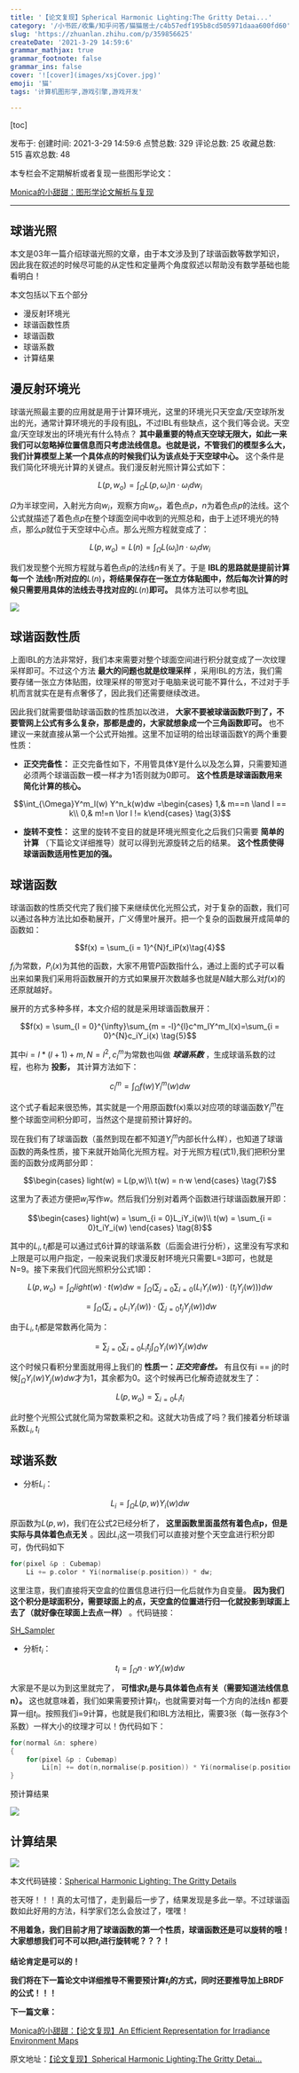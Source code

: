 ```yaml
---
title: '【论文复现】Spherical Harmonic Lighting:The Gritty Detai...'
category: '/小书匠/收集/知乎问答/猫猫居士/c4b57edf195b8cd505971daaa600fd60'
slug: 'https://zhuanlan.zhihu.com/p/359856625'
createDate: '2021-3-29 14:59:6'
grammar_mathjax: true
grammar_footnote: false
grammar_ins: false
cover: '![cover](images/xsjCover.jpg)'
emoji: '猫'
tags: '计算机图形学,游戏引擎,游戏开发'

---
```



[toc]



发布于: 
创建时间: 2021-3-29 14:59:6
点赞总数: 329
评论总数: 25
收藏总数: 515
喜欢总数: 48

本专栏会不定期解析或者复现一些图形学论文：

[Monica的小甜甜：图形学论文解析与复现](https://zhuanlan.zhihu.com/p/357265599)

___

## 球谐光照

本文是03年一篇介绍球谐光照的文章，由于本文涉及到了球谐函数等数学知识，因此我在叙述的时候尽可能的从定性和定量两个角度叙述以帮助没有数学基础也能看明白！

本文包括以下五个部分

-   漫反射环境光
-   球谐函数性质
-   球谐函数
-   球谐系数
-   计算结果

## 漫反射环境光

球谐光照最主要的应用就是用于计算环境光，这里的环境光只天空盒/天空球所发出的光，通常计算环境光的手段有[IBL](https://learnopengl-cn.github.io/07%20PBR/03%20IBL/01%20Diffuse%20irradiance/)，不过IBL有些缺点，这个我们等会说。天空盒/天空球发出的环境光有什么特点？ **其中最重要的特点天空球无限大，如此一来我们可以忽略掉位置信息而只考虑法线信息。也就是说，不管我们的模型多么大，我们计算模型上某一个具体点的时候我们认为该点处于天空球中心。** 这个条件是我们简化环境光计算的关键点。我们漫反射光照计算公式如下：

$$L(p,w_o) = \int_{\Omega}L(p,\omega_i) n·\omega_idw_i \tag{1}$$

$Ω$为半球空间，入射光方向$w_i$，观察方向$w_o$，着色点$p$，$n$为着色点$p$的法线。这个公式就描述了着色点$p$在整个球面空间中收到的光照总和，由于上述环境光的特点，那么$p$就位于天空球中心点。那么光照方程就变成了：

$$L(p,w_o) =L(n)= \int_{\Omega}L(\omega_i) n·\omega_idw_i \tag{2}$$

我们发现整个光照方程就与着色点$p$的法线$n$有关了。于是 **IBL的思路就是提前计算每一个**   **法线**$n$**所对应的**$L(n)$**，将结果保存在一张立方体贴图中，然后每次计算的时候只需要用具体的法线去寻找对应的**$L(n)$**即可。** 具体方法可以参考[IBL](https://learnopengl-cn.github.io/07%20PBR/03%20IBL/01%20Diffuse%20irradiance/)

![](images/2v2-8dc567c5c358965491c036d8798304cb.jpg)

## 球谐函数性质

上面IBL的方法非常好，我们本来需要对整个球面空间进行积分就变成了一次纹理采样即可。不过这个方法 **最大的问题也就是纹理采样** ，采用IBL的方法，我们需要存储一张立方体贴图，纹理采样的带宽对于电脑来说可能不算什么，不过对于手机而言就实在是有点奢侈了，因此我们还需要继续改进。

因此我们就需要借助球谐函数的性质加以改进， **大家不要被球谐函数吓到了，不要管网上公式有多么复杂，那都是虚的，大家就想象成一个三角函数即可。** 也不建议一来就直接从第一个公式开始推。这里不加证明的给出球谐函数Y的两个重要性质：

-    **正交完备性：** 正交完备性如下，不用管具体Y是什么以及怎么算，只需要知道必须两个球谐函数一模一样才为1否则就为0即可。 **这个性质是球谐函数用来简化计算的核心。** 

$$\int_{\Omega}Y^m_l(w) Y^n_k(w)dw =\begin{cases} 1,& m==n \land l == k\\  0,& m!=n \lor l  != k\end{cases} \tag{3}$$ 

-    **旋转不变性：** 这里的旋转不变目的就是环境光照变化之后我们只需要 **简单的计算** （下篇论文详细推导）就可以得到光源旋转之后的结果。 **这个性质使得球谐函数适用性更加的强。** 

## 球谐函数

球谐函数的性质交代完了我们接下来继续优化光照公式，对于复杂的函数，我们可以通过各种方法比如泰勒展开，广义傅里叶展开。把一个复杂的函数展开成简单的函数如：

$$f(x) = \sum_{i  = 1}^{N}f_iP(x)\tag{4}$$

$f_i$为常数，$P_i(x)$为其他的函数，大家不用管$P$函数指什么，通过上面的式子可以看出来如果我们采用将函数展开的方式如果展开次数越多也就是$N$越大那么对$f(x)$的还原就越好。

展开的方式多种多样，本文介绍的就是采用球谐函数展开：

$$f(x) = \sum_{l = 0}^{\infty}\sum_{m  = -l}^{l}c^m_lY^m_l(x)=\sum_{i  = 0}^{N}c_iY_i(x) \tag{5}$$

其中$i=l*(l + 1) + m,N=l^2, c_{l}^{m}$为常数也叫做 **_球谐系数_** ，生成球谐系数的过程，也称为 **投影，** 其计算方法如下：

$$c^m_l=\int_{\Omega}f(w) Y^m_l(w)dw\tag{6}$$ 

这个式子看起来很恐怖，其实就是一个用原函数f(x)乘以对应项的球谐函数$Y_{l}^{m}$在整个球面空间积分即可，当然这个是提前预计算好的。

现在我们有了球谐函数（虽然到现在都不知道$Y_{l}^{m}$内部长什么样），也知道了球谐函数的两条性质，接下来就开始简化光照方程。对于光照方程(式1),我们把积分里面的函数分成两部分即：

$$\begin{cases} light(w) = L(p,w)\\ t(w) = n·w \end{cases} \tag{7}$$

这里为了表述方便把$w_i$写作$w$。然后我们分别对着两个函数进行球谐函数展开即：

$$\begin{cases} light(w) = \sum_{i  = 0}L_iY_i(w)\\ t(w) = \sum_{i  = 0}t_iY_i(w) \end{cases} \tag{8}$$

其中的$L_i,t_i$都是可以通过式6计算的球谐系数（后面会进行分析），这里没有写求和上限是可以用户指定，一般来说我们求漫反射环境光只需要L=3即可，也就是N=9。接下来我们代回光照积分公式1即：

$$L(p,w_o) = \int_{\Omega} light(w)·t(w)dw = \int_{\Omega} (\sum_{j=0}\sum_{i=0}(L_iY_i(w))·(t_jY_j(w)))dw$$

$$= \int_{\Omega} (\sum_{i=0}L_iY_i(w))·(\sum_{j=0}t_jY_j(w))dw$$

由于$L_i,t_i$都是常数再化简为：

$$= \sum_{j=0}\sum_{i=0}L_it_j\int_{\Omega} Y_i(w)Y_j(w)dw \tag{9}$$

这个时候只看积分里面就用得上我们的 **性质一：_正交完备性。_** 有且仅有i == j的时候$\int_{\Omega} Y_i(w)Y_j(w)dw$才为1，其余都为0。这个时候再已化解奇迹就发生了：

$$L(p,w_o) = \sum_{i=0}L_it_i\tag{10}$$ 

此时整个光照公式就化简为常数乘积之和。这就大功告成了吗？我们接着分析球谐系数$L_i,t_i$

## 球谐系数

-   分析$L_i$：

$$L_i=\int_{\Omega}L(p,w) Y_i(w)dw\tag{11}$$

原函数为$L(p,w)$，我们在公式2已经分析了， **这里函数里面虽然有着色点p，但是实际与具体着色点无关** 。因此$L_i$这一项我们可以直接对整个天空盒进行积分即可，伪代码如下

```cpp
for(pixel &p : Cubemap)
    Li += p.color * Yi(normalise(p.position)) * dw;
```

这里注意，我们直接将天空盒的位置信息进行归一化后就作为自变量。 **因为我们这个积分是球面积分，需要球面上的点，天空盒的位置进行归一化就投影到球面上去了（就好像在球面上去点一样）** 。代码链接：

[SH\_Sampler](https://github.com/AngelMonica126/GraphicAlgorithm/tree/master/SH_Sampler)

-   分析$t_i$：

$$t_i=\int_{\Omega}n·w Y_i(w)dw\tag{12}$$

大家是不是以为到这里就完了， **可惜求$t_i$是与具体着色点有关（需要知道法线信息n）。** 这也就意味着，我们如果需要预计算$t_i$，也就需要对每一个方向的法线n 都要算一组$t_i$。按照我们i=9计算，也就是我们和IBL方法相比，需要3张（每一张存3个系数）一样大小的纹理才可以！伪代码如下：

```cpp
for(normal &n: sphere)
{
    for(pixel &p : Cubemap)
        Li[n] += dot(n,normalise(p.position)) * Yi(normalise(p.position)) * dw;
}
```

预计算结果

![](images/3v2-eaaed561bcdf13ef7ea4f6e71f52a9cb.jpg)

## 计算结果

![](images/4v2-779a2329b0ea8ba4eb10f5822f1e6690.jpg)

本文代码链接：[Spherical Harmonic Lighting: The Gritty Details](https://github.com/AngelMonica126/GraphicAlgorithm/tree/master/009_Spherical%20Harmonic%20Lighting%20The%20Gritty%20Details)

苍天呀！！！真的太可惜了，走到最后一步了，结果发现是多此一举。不过球谐函数如此好用的方法，科学家们怎么会放过了，嘿嘿！

 **不用着急，我们目前才用了球谐函数的第一个性质，球谐函数还是可以旋转的哦！大家想想我们可不可以把$t_i$进行旋转呢？？？！** 

 **结论肯定是可以的！** 

 **我们将在下一篇论文中详细推导不需要预计算$t_i$的方式，同时还要推导加上BRDF的公式！！！** 

 **下一篇文章：** 

[Monica的小甜甜：【论文复现】An Efficient Representation for Irradiance Environment Maps](https://zhuanlan.zhihu.com/p/363600898)

  

原文地址：[【论文复现】Spherical Harmonic Lighting:The Gritty Detai...](https://zhuanlan.zhihu.com/p/359856625) 


